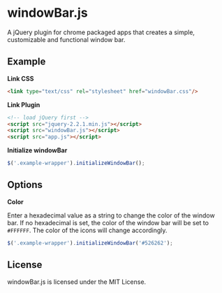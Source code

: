 # windowBar.js
A jQuery plugin for chrome packaged apps that creates a simple, customizable and functional window bar. 

## Example
**Link CSS**
```html
<link type="text/css" rel="stylesheet" href="windowBar.css"/>
```
**Link Plugin**
```html
<!-- load jQuery first -->
<script src="jquery-2.2.1.min.js"></script>
<script src="windowBar.js"></script>
<script src="app.js"></script>
```
**Initialize windowBar**
```javascript
$('.example-wrapper').initializeWindowBar();
```
## Options
**Color**

Enter a hexadecimal value as a string to change the color of the window bar. If no hexadecimal is set, the color of the window bar will be set to `#FFFFFF`. The color of the icons will change accordingly.
```javascript
$('.example-wrapper').initializeWindowBar('#526262');
```

## License
windowBar.js is licensed under the MIT License.
